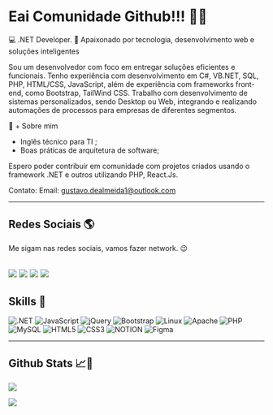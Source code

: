 # Eai Comunidade Github!!! 👋😊

💻 .NET Developer. 
🚀 Apaixonado por tecnologia, desenvolvimento web e soluções inteligentes

Sou um desenvolvedor com foco em entregar soluções eficientes e funcionais. Tenho experiência com desenvolvimento em C#, VB.NET, SQL, PHP, HTML/CSS, JavaScript, além de experiência com frameworks front-end, como Bootstrap, TailWind CSS. Trabalho com desenvolvimento de sistemas personalizados, sendo Desktop ou Web, integrando e realizando automações de processos para empresas de diferentes segmentos.

🌱 + Sobre mim
- Inglês técnico para TI ;
- Boas práticas de arquitetura de software;


Espero poder contribuir em comunidade com projetos criados usando o framework .NET e outros utilizando PHP, React.Js.

Contato:
Email: gustavo.dealmeida1@outlook.com

---
## Redes Sociais 🌎

Me sigam nas redes sociais, vamos fazer network. 😉

[![](https://img.shields.io/badge/LinkedIn-0077B5?style=for-the-badge&logo=linkedin&logoColor=white)](https://www.linkedin.com/in/gustavodealmeida1/) [![](https://img.shields.io/badge/Instagram-E4405F?style=for-the-badge&logo=instagram&logoColor=white)](https://www.instagram.com/gustavogdeati/) [![](https://img.shields.io/badge/WhatsApp-25D366?style=for-the-badge&logo=whatsapp&logoColor=white)](https://wa.me/5515997517202) [![](https://img.shields.io/badge/Gmail-D14836?style=for-the-badge&logo=gmail&logoColor=white)](mailto:gustavo.dealmeida1@outlook.com)
---
## Skills 🚀
![.NET](https://img.shields.io/badge/.NET-5C2D91?style=for-the-badge&logo=.net&logoColor=white) ![JavaScript](https://img.shields.io/badge/javascript-%23323330.svg?style=for-the-badge&logo=javascript&logoColor=%23F7DF1E) ![jQuery](https://img.shields.io/badge/jquery-%230769AD.svg?style=for-the-badge&logo=jquery&logoColor=white) ![Bootstrap](https://img.shields.io/badge/bootstrap-%23563D7C.svg?style=for-the-badge&logo=bootstrap&logoColor=white) ![Linux](https://img.shields.io/badge/Linux-FCC624?style=for-the-badge&logo=linux&logoColor=black) ![Apache](https://img.shields.io/badge/apache-%23D42029.svg?style=for-the-badge&logo=apache&logoColor=white) ![PHP](https://img.shields.io/badge/php-%23777BB4.svg?style=for-the-badge&logo=php&logoColor=white) ![MySQL](https://img.shields.io/badge/MySQL-005C84?style=for-the-badge&logo=mysql&logoColor=white) ![HTML5](https://img.shields.io/badge/html5-%23E34F26.svg?style=for-the-badge&logo=html5&logoColor=white) ![CSS3](https://img.shields.io/badge/css3-%231572B6.svg?style=for-the-badge&logo=css3&logoColor=white) ![NOTION](https://img.shields.io/badge/Notion-000000?style=for-the-badge&logo=notion&logoColor=white) ![Figma](https://img.shields.io/badge/Figma-F24E1E?style=for-the-badge&logo=figma&logoColor=white) 

---

## Github Stats 📈🧮
![](https://github-readme-stats.vercel.app/api/top-langs/?username=Gustavogdea&theme=blue-green)

![](https://github-profile-trophy.vercel.app/?username=Gustavogdea&theme=radical&no-frame=false&no-bg=false&margin-w=4)
